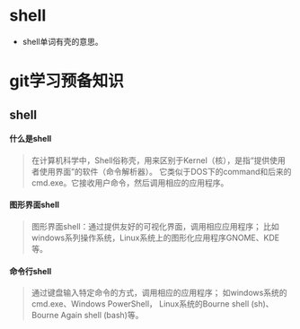 # shell
- shell单词有壳的意思。

# git学习预备知识

## shell

#### 什么是shell
> 在计算机科学中，Shell俗称壳，用来区别于Kernel（核），是指“提供使用者使用界面”的软件（命令解析器）。
它类似于DOS下的command和后来的cmd.exe。它接收用户命令，然后调用相应的应用程序。

#### 图形界面shell
> 图形界面shell：通过提供友好的可视化界面，调用相应应用程序；
比如windows系列操作系统，Linux系统上的图形化应用程序GNOME、KDE等。

#### 命令行shell
> 通过键盘输入特定命令的方式，调用相应的应用程序；
如windows系统的cmd.exe、Windows PowerShell，
Linux系统的Bourne shell (sh)、Bourne Again shell (bash)等。

